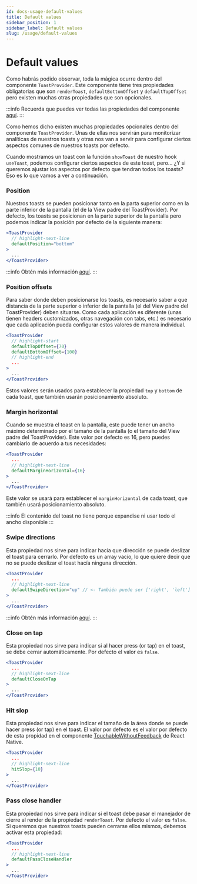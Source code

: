 ```yaml
---
id: docs-usage-default-values
title: Default values
sidebar_position: 1
sidebar_label: Default values
slug: /usage/default-values
---
```


# Default values

Como habrás podido observar, toda la mágica ocurre dentro del componente `ToastProvider`. Este componente tiene tres propiedades obligatorias que son `renderToast`, `defaultBottomOffset` y `defaultTopOffset` pero existen muchas otras propiedades que son opcionales. 

:::info
Recuerda que puedes ver todas las propiedades del componente [aquí](/docs/reference/components/toast-provider).
:::

Como hemos dicho existen muchas propiedades opcionales dentro del componente `ToastProvider`. Unas de ellas nos servirán para monitorizar analíticas de nuestros toasts y otras nos van a servir para configurar ciertos aspectos comunes de nuestros toasts por defecto.

Cuando mostramos un toast con la función `showToast` de nuestro hook `useToast`, podemos configurar ciertos aspectos de este toast, pero... ¿Y si queremos ajustar los aspectos por defecto que tendran todos los toasts? Eso es lo que vamos a ver a continuación.

### Position

Nuestros toasts se pueden posicionar tanto en la parta superior como en la parte inferior de la pantalla (el de la View padre del ToastProvider). Por defecto, los toasts se posicionan en la parte superior de la pantalla pero podemos indicar la posición por defecto de la siguiente manera:

```jsx
<ToastProvider
  // highlight-next-line
  defaultPosition="bottom"
>
  ...
</ToastProvider>
```

:::info
Obtén más información [aquí](/docs/reference/types/toast-position).
:::

### Position offsets

Para saber donde deben posicionarse los toasts, es necesario saber a que distancía de la parte superior o inferior de la pantalla (el del View padre del ToastProvider) deben situarse. Como cada aplicación es diferente (unas tienen headers customizados, otras navegación con tabs, etc.) es necesario que cada aplicación pueda configurar estos valores de manera individual.

```jsx
<ToastProvider
  // highlight-start
  defaultTopOffset={70}
  defaultBottomOffset={100}
  // highlight-end
  ...
>
  ...
</ToastProvider>
```

Estos valores serán usados para establecer la propiedad `top` y `bottom` de cada toast, que también usarán posicionamiento absoluto.

### Margin horizontal

Cuando se muestra el toast en la pantalla, este puede tener un ancho máximo determinado por el tamaño de la pantalla (o el tamaño del View padre del ToastProvider). Este valor por defecto es 16, pero puedes cambiarlo de acuerdo a tus necesidades:

```jsx
<ToastProvider
  ...
  // highlight-next-line
  defaultMarginHorizontal={16}
>
  ...
</ToastProvider>
```

Este valor se usará para establecer el `marginHorizontal` de cada toast, que también usará posicionamiento absoluto.

:::info
El contenido del toast no tiene porque expandise ni usar todo el ancho disponible
:::

### Swipe directions

Esta propiedad nos sirve para indicar hacía que dirección se puede deslizar el toast para cerrarlo. Por defecto es un array vacío, lo que quiere decir que no se puede deslizar el toast hacía ninguna dirección.

```jsx
<ToastProvider
  ...
  // highlight-next-line
  defaultSwipeDirection="up" // <- También puede ser ['right', 'left']
>
  ...
</ToastProvider>
```

:::info
Obtén más información [aquí](/docs/reference/types/toast-swipe-direction).
:::

### Close on tap

Esta propiedad nos sirve para indicar si al hacer press (or tap) en el toast, se debe cerrar automáticamente. Por defecto el valor es `false`.

```jsx
<ToastProvider
  ...
  // highlight-next-line
  defaultCloseOnTap
>
  ...
</ToastProvider>
```

### Hit slop

Esta propiedad nos sirve para indicar el tamaño de la área donde se puede hacer press (or tap) en el toast. El valor por defecto es el valor por defecto de esta propidad en el componente [TouchableWithoutFeedback](https://reactnative.dev/docs/touchablewithoutfeedback) de React Native.

```jsx
<ToastProvider
  ...
  // highlight-next-line
  hitSlop={10}
>
  ...
</ToastProvider>
```

### Pass close handler

Esta propiedad nos sirve para indicar si el toast debe pasar el manejador de cierre al render de la propiedad `renderToast`. Por defecto el valor es `false`. Si queremos que nuestros toasts pueden cerrarse ellos mismos, debemos activar esta propiedad:

```jsx
<ToastProvider
  ...
  // highlight-next-line
  defaultPassCloseHandler
>
  ...
</ToastProvider>
```

